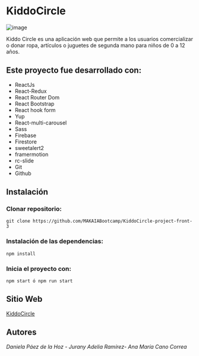 # KiddoCircle 
![image](https://user-images.githubusercontent.com/120149936/232171826-c2c65105-ebca-497c-b431-9ee59b0dffb9.png)


Kiddo Circle es una aplicación web que permite a los usuarios comercializar o donar ropa, artículos o juguetes de segunda mano para niños de 0 a 12 años. 


## Este proyecto fue desarrollado con:
* ReactJs
* React-Redux
* React Router Dom
* React Bootstrap
* React hook form
* Yup
* React-multi-carousel
* Sass
* Firebase
* Firestore
* sweetalert2
* framermotion
* rc-slide
* Git
* Github

## Instalación

### Clonar repositorio:

`git clone https://github.com/MAKAIABootcamp/KiddoCircle-project-front-3`

### Instalación de las dependencias:

`npm install`

### Inicia el proyecto con:
`npm start ó npm run start`

## Sitio Web
[KiddoCircle](https://)

## Autores

*Daniela Páez de la Hoz* - *Jurany Adelia Ramírez*- *Ana María Cano Correa* 


